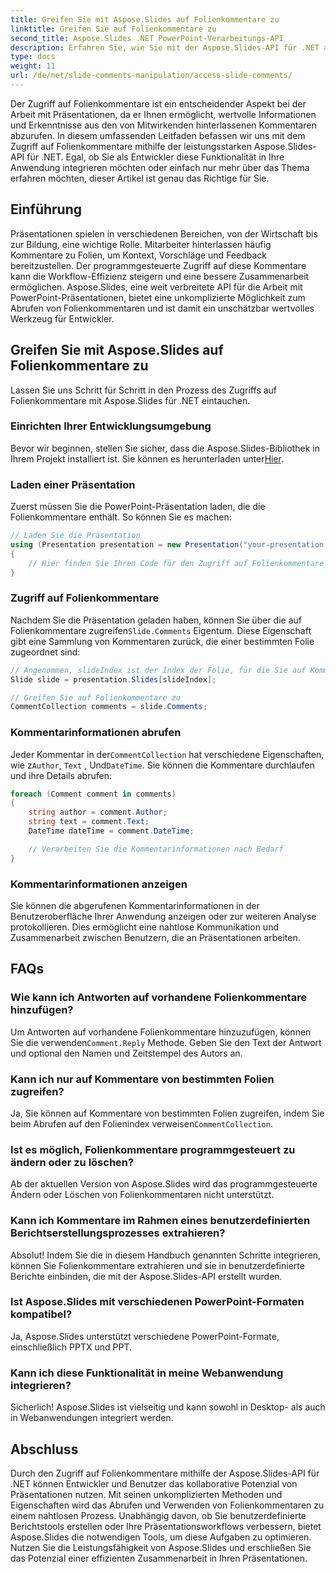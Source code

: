 ```yaml
---
title: Greifen Sie mit Aspose.Slides auf Folienkommentare zu
linktitle: Greifen Sie auf Folienkommentare zu
second_title: Aspose.Slides .NET PowerPoint-Verarbeitungs-API
description: Erfahren Sie, wie Sie mit der Aspose.Slides-API für .NET auf Folienkommentare zugreifen. Eine Schritt-für-Schritt-Anleitung mit Codebeispielen und FAQs für ein nahtloses Erlebnis.
type: docs
weight: 11
url: /de/net/slide-comments-manipulation/access-slide-comments/
---
```

Der Zugriff auf Folienkommentare ist ein entscheidender Aspekt bei der Arbeit mit Präsentationen, da er Ihnen ermöglicht, wertvolle Informationen und Erkenntnisse aus den von Mitwirkenden hinterlassenen Kommentaren abzurufen. In diesem umfassenden Leitfaden befassen wir uns mit dem Zugriff auf Folienkommentare mithilfe der leistungsstarken Aspose.Slides-API für .NET. Egal, ob Sie als Entwickler diese Funktionalität in Ihre Anwendung integrieren möchten oder einfach nur mehr über das Thema erfahren möchten, dieser Artikel ist genau das Richtige für Sie.

## Einführung

Präsentationen spielen in verschiedenen Bereichen, von der Wirtschaft bis zur Bildung, eine wichtige Rolle. Mitarbeiter hinterlassen häufig Kommentare zu Folien, um Kontext, Vorschläge und Feedback bereitzustellen. Der programmgesteuerte Zugriff auf diese Kommentare kann die Workflow-Effizienz steigern und eine bessere Zusammenarbeit ermöglichen. Aspose.Slides, eine weit verbreitete API für die Arbeit mit PowerPoint-Präsentationen, bietet eine unkomplizierte Möglichkeit zum Abrufen von Folienkommentaren und ist damit ein unschätzbar wertvolles Werkzeug für Entwickler.

## Greifen Sie mit Aspose.Slides auf Folienkommentare zu

Lassen Sie uns Schritt für Schritt in den Prozess des Zugriffs auf Folienkommentare mit Aspose.Slides für .NET eintauchen.

### Einrichten Ihrer Entwicklungsumgebung

 Bevor wir beginnen, stellen Sie sicher, dass die Aspose.Slides-Bibliothek in Ihrem Projekt installiert ist. Sie können es herunterladen unter[Hier](https://releases.aspose.com/slides/net/).

### Laden einer Präsentation

Zuerst müssen Sie die PowerPoint-Präsentation laden, die die Folienkommentare enthält. So können Sie es machen:

```csharp
// Laden Sie die Präsentation
using (Presentation presentation = new Presentation("your-presentation.pptx"))
{
    // Hier finden Sie Ihren Code für den Zugriff auf Folienkommentare
}
```

### Zugriff auf Folienkommentare

 Nachdem Sie die Präsentation geladen haben, können Sie über die auf Folienkommentare zugreifen`Slide.Comments` Eigentum. Diese Eigenschaft gibt eine Sammlung von Kommentaren zurück, die einer bestimmten Folie zugeordnet sind:

```csharp
// Angenommen, slideIndex ist der Index der Folie, für die Sie auf Kommentare zugreifen möchten
Slide slide = presentation.Slides[slideIndex];

// Greifen Sie auf Folienkommentare zu
CommentCollection comments = slide.Comments;
```

### Kommentarinformationen abrufen

 Jeder Kommentar in der`CommentCollection` hat verschiedene Eigenschaften, wie z`Author`, `Text` , Und`DateTime`. Sie können die Kommentare durchlaufen und ihre Details abrufen:

```csharp
foreach (Comment comment in comments)
{
    string author = comment.Author;
    string text = comment.Text;
    DateTime dateTime = comment.DateTime;

    // Verarbeiten Sie die Kommentarinformationen nach Bedarf
}
```

### Kommentarinformationen anzeigen

Sie können die abgerufenen Kommentarinformationen in der Benutzeroberfläche Ihrer Anwendung anzeigen oder zur weiteren Analyse protokollieren. Dies ermöglicht eine nahtlose Kommunikation und Zusammenarbeit zwischen Benutzern, die an Präsentationen arbeiten.

## FAQs

### Wie kann ich Antworten auf vorhandene Folienkommentare hinzufügen?

 Um Antworten auf vorhandene Folienkommentare hinzuzufügen, können Sie die verwenden`Comment.Reply` Methode. Geben Sie den Text der Antwort und optional den Namen und Zeitstempel des Autors an.

### Kann ich nur auf Kommentare von bestimmten Folien zugreifen?

 Ja, Sie können auf Kommentare von bestimmten Folien zugreifen, indem Sie beim Abrufen auf den Folienindex verweisen`CommentCollection`.

### Ist es möglich, Folienkommentare programmgesteuert zu ändern oder zu löschen?

Ab der aktuellen Version von Aspose.Slides wird das programmgesteuerte Ändern oder Löschen von Folienkommentaren nicht unterstützt.

### Kann ich Kommentare im Rahmen eines benutzerdefinierten Berichtserstellungsprozesses extrahieren?

Absolut! Indem Sie die in diesem Handbuch genannten Schritte integrieren, können Sie Folienkommentare extrahieren und sie in benutzerdefinierte Berichte einbinden, die mit der Aspose.Slides-API erstellt wurden.

### Ist Aspose.Slides mit verschiedenen PowerPoint-Formaten kompatibel?

Ja, Aspose.Slides unterstützt verschiedene PowerPoint-Formate, einschließlich PPTX und PPT.

### Kann ich diese Funktionalität in meine Webanwendung integrieren?

Sicherlich! Aspose.Slides ist vielseitig und kann sowohl in Desktop- als auch in Webanwendungen integriert werden.

## Abschluss

Durch den Zugriff auf Folienkommentare mithilfe der Aspose.Slides-API für .NET können Entwickler und Benutzer das kollaborative Potenzial von Präsentationen nutzen. Mit seinen unkomplizierten Methoden und Eigenschaften wird das Abrufen und Verwenden von Folienkommentaren zu einem nahtlosen Prozess. Unabhängig davon, ob Sie benutzerdefinierte Berichtstools erstellen oder Ihre Präsentationsworkflows verbessern, bietet Aspose.Slides die notwendigen Tools, um diese Aufgaben zu optimieren. Nutzen Sie die Leistungsfähigkeit von Aspose.Slides und erschließen Sie das Potenzial einer effizienten Zusammenarbeit in Ihren Präsentationen.